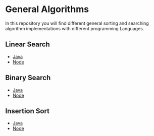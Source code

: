 # General Algorithms
In this repository you will find different general sorting and searching algorithm implementations with different programming Languages.

## Linear Search
- <a href="https://github.com/JohanCamiloL/general-algorithms/tree/master/linear-search/java" target="_blank">Java</a>
- <a href="https://github.com/JohanCamiloL/general-algorithms/tree/master/linear-search/node" target="_blank">Node</a>

## Binary Search
- <a href="https://github.com/JohanCamiloL/general-algorithms/tree/master/binary-search/java" target="_blank">Java</a>
- <a href="https://github.com/JohanCamiloL/general-algorithms/tree/master/binary-search/node" target="_blank">Node</a>

## Insertion Sort
- <a href="https://github.com/JohanCamiloL/general-algorithms/tree/master/insertion-sort/java" target="_blank">Java</a>
- <a href="https://github.com/JohanCamiloL/general-algorithms/tree/master/insertion-sort/node" target="_blank">Node</a>
